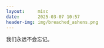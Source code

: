 ```yaml
---
layout:     misc
date:       2025-03-07 10:57
header-img: img/breached_ashens.png
---
```


我们永远不会忘记。
